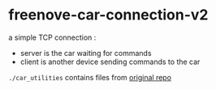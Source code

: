 # freenove-car-connection-v2

a simple TCP connection :

- server is the car waiting for commands
- client is another device sending commands to the car

`./car_utilities` contains files from [original repo](https://github.com/Freenove/Freenove_4WD_Smart_Car_Kit_for_Raspberry_Pi/tree/master/Code)
